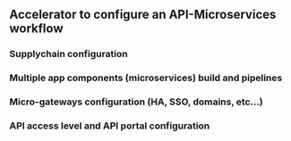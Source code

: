## Accelerator to configure an API-Microservices workflow

### Supplychain configuration

### Multiple app components (microservices) build and pipelines 

### Micro-gateways configuration (HA, SSO, domains, etc...)

### API access level and API portal configuration


